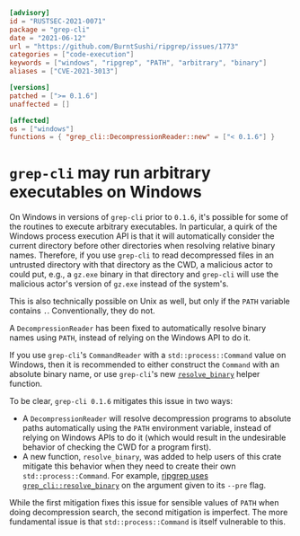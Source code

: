 ```toml
[advisory]
id = "RUSTSEC-2021-0071"
package = "grep-cli"
date = "2021-06-12"
url = "https://github.com/BurntSushi/ripgrep/issues/1773"
categories = ["code-execution"]
keywords = ["windows", "ripgrep", "PATH", "arbitrary", "binary"]
aliases = ["CVE-2021-3013"]

[versions]
patched = [">= 0.1.6"]
unaffected = []

[affected]
os = ["windows"]
functions = { "grep_cli::DecompressionReader::new" = ["< 0.1.6"] }
```

# `grep-cli` may run arbitrary executables on Windows

On Windows in versions of `grep-cli` prior to `0.1.6`, it's possible for some
of the routines to execute arbitrary executables. In particular, a quirk of
the Windows process execution API is that it will automatically consider the
current directory before other directories when resolving relative binary
names. Therefore, if you use `grep-cli` to read decompressed files in an
untrusted directory with that directory as the CWD, a malicious actor to could
put, e.g., a `gz.exe` binary in that directory and `grep-cli` will use the
malicious actor's version of `gz.exe` instead of the system's.

This is also technically possible on Unix as well, but only if the `PATH`
variable contains `.`. Conventionally, they do not.

A `DecompressionReader` has been fixed to automatically resolve binary names
using `PATH`, instead of relying on the Windows API to do it.

If you use `grep-cli`'s `CommandReader` with a `std::process::Command` value
on Windows, then it is recommended to either construct the `Command` with an
absolute binary name, or use `grep-cli`'s new
[`resolve_binary`](https://docs.rs/grep-cli/0.1.6/grep_cli/fn.resolve_binary.html)
helper function.

To be clear, `grep-cli 0.1.6` mitigates this issue in two ways:

* A `DecompressionReader` will resolve decompression programs to absolute
paths automatically using the `PATH` environment variable, instead of relying
on Windows APIs to do it (which would result in the undesirable behavior of
checking the CWD for a program first).
* A new function, `resolve_binary`, was added to help users of this crate
mitigate this behavior when they need to create their own
`std::process::Command`. For example,
[ripgrep uses `grep_cli::resolve_binary`](https://github.com/BurntSushi/ripgrep/blob/7ce66f73cf7e76e9f2557922ac8e650eb02cf4ed/crates/core/search.rs#L119-L122)
on the argument given to its `--pre` flag.

While the first mitigation fixes this issue for sensible values of `PATH`
when doing decompression search, the second mitigation is imperfect. The more
fundamental issue is that `std::process::Command` is itself vulnerable to this.
